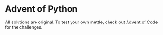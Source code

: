 # Advent of Python

All solutions are original. To test your own mettle, check out [Advent of Code](http://adventofcode.com/) for the challenges. 

